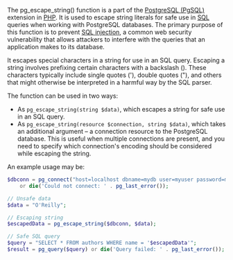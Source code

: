 The pg_escape_string() function is a part of the [PostgreSQL (PgSQL)](../databases/postgres.md) extension in [PHP](../programming/php.md). It is used to escape string literals for safe use in [SQL](../programming/sql.md) queries when working with PostgreSQL databases. The primary purpose of this function is to prevent [SQL injection](../security/sqli.md), a common web security vulnerability that allows attackers to interfere with the queries that an application makes to its database.

It escapes special characters in a string for use in an SQL query. Escaping a string involves prefixing certain characters with a backslash (\). These characters typically include single quotes ('), double quotes ("), and others that might otherwise be interpreted in a harmful way by the SQL parser.

The function can be used in two ways:

- As `pg_escape_string(string $data)`, which escapes a string for safe use in an SQL query.
- As `pg_escape_string(resource $connection, string $data)`, which takes an additional argument – a connection resource to the PostgreSQL database. This is useful when multiple connections are present, and you need to specify which connection's encoding should be considered while escaping the string.

An example usage may be:

```php
$dbconn = pg_connect("host=localhost dbname=mydb user=myuser password=mypass")
    or die('Could not connect: ' . pg_last_error());

// Unsafe data
$data = "O'Reilly";

// Escaping string
$escapedData = pg_escape_string($dbconn, $data);

// Safe SQL query
$query = "SELECT * FROM authors WHERE name = '$escapedData'";
$result = pg_query($query) or die('Query failed: ' . pg_last_error());
```

